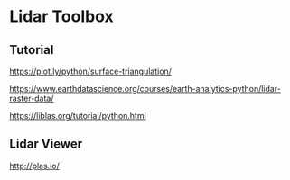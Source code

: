 # Lidar Toolbox

## Tutorial
https://plot.ly/python/surface-triangulation/

https://www.earthdatascience.org/courses/earth-analytics-python/lidar-raster-data/

https://liblas.org/tutorial/python.html

## Lidar Viewer

http://plas.io/
